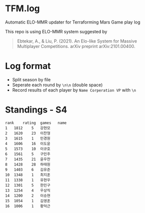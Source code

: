 # TFM.log
Automatic ELO-MMR updater for Terraforming Mars Game play log

This repo is using ELO-MMR system suggested by
> Ebtekar, A., & Liu, P. (2021). An Elo-like System for Massive Multiplayer Competitions. arXiv preprint arXiv:2101.00400.


# Log format
* Split season by file
* Seperate each round by `\n\n` (double space)
* Record results of each player by 
`Name Corperation VP`
with `\n`

# Standings - S4
```csv
rank	rating	games	name
1	1812	5	강현모
2	1620	23	이찬형
3	1615	1	민경원
4	1606	16	이도윤
5	1573	10	이규호
6	1561	5	구민주
7	1435	21	윤우찬
8	1428	28	하태원
9	1403	6	김유준
10	1348	1	최지훈
11	1338	1	유현우
12	1301	5	한민구
13	1254	4	우상직
14	1200	2	이승현
15	1054	1	김영훈
16	1006	1	황덕근
```
